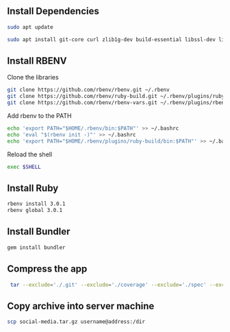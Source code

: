 ## Install Dependencies

```bash
sudo apt update

sudo apt install git-core curl zlib1g-dev build-essential libssl-dev libreadline-dev libyaml-dev libxml2-dev libxslt1-dev libcurl4-openssl-dev software-properties-common libffi-dev dirmngr gnupg apt-transport-https ca-certificates mysql-server libmysqlclient-dev
```

## Install RBENV

Clone the libraries

```bash
git clone https://github.com/rbenv/rbenv.git ~/.rbenv
git clone https://github.com/rbenv/ruby-build.git ~/.rbenv/plugins/ruby-build
git clone https://github.com/rbenv/rbenv-vars.git ~/.rbenv/plugins/rbenv-vars
```

Add rbenv to the PATH

```bash
echo 'export PATH="$HOME/.rbenv/bin:$PATH"' >> ~/.bashrc
echo 'eval "$(rbenv init -)"' >> ~/.bashrc
echo 'export PATH="$HOME/.rbenv/plugins/ruby-build/bin:$PATH"' >> ~/.bashrc
```

Reload the shell

```bash
exec $SHELL
```

## Install Ruby

```bash
rbenv install 3.0.1
rbenv global 3.0.1
```

## Install Bundler

```bash
gem install bundler
```

## Compress the app

```bash
 tar --exclude='./.git' --exclude='./coverage' --exclude='./spec' --exclude='./public' -zcvf social-media.tar.gz .
```

## Copy archive into server machine

```bash
scp social-media.tar.gz username@address:/dir
```
